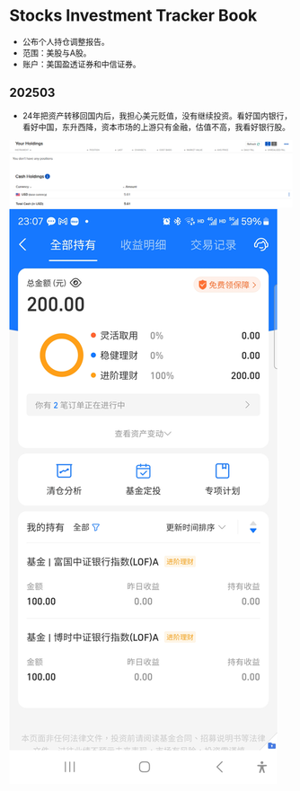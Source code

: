 # Stocks Investment Tracker Book

* 公布个人持仓调整报告。
* 范围：美股与A股。
* 账户：美国盈透证券和中信证券。

## 202503

* 24年把资产转移回国内后，我担心美元贬值，没有继续投资。看好国内银行，看好中国，东升西降，资本市场的上游只有金融，估值不高，我看好银行股。

![](R01Files/20250301.png)
![](R01Files/20250302.jpg)
